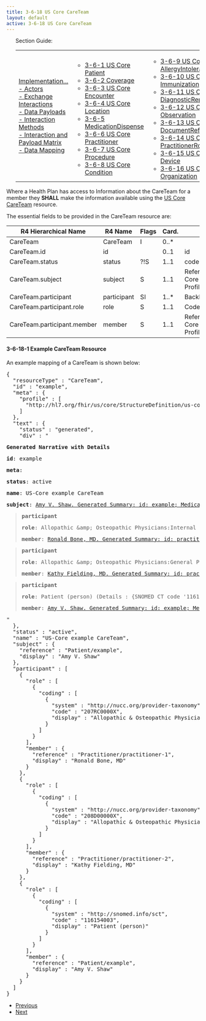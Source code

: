 ```yaml
---
title: 3-6-18 US Core CareTeam
layout: default
active: 3-6-18 US Core CareTeam
---
```


<ul id="markdown-toc">
	Section Guide:
  <table>
		<tr>
			<td>
	<li><a href="./3_PDex_Implementation_Actors,_Interactions,_Data_Payloads_and_Methods.html" id="markdown-toc-section3">Implementation...</a></li>
  <li><a href="./3-1_Actors.html" id="markdown-toc-actors">- Actors</a></li>
  <li><a href="./3-2_Exchange_Interactions.html" id="markdown-toc-interactions">- Exchange Interactions</a></li>
	<li><a href="./3-3_Data_Payloads.html" id="markdown-toc-payloads">- Data Payloads</a></li>
	<li><a href="./3-4_Interaction_Methods.html" id="markdown-toc-interactions">- Interaction Methods</a></li>
	<li><a href="./3-5_Interaction_and_Payload_Matrix.html" id="markdown-toc-matrix">- Interaction and Payload Matrix</a></li>
	<li><a href="./3-6_Data_Mapping.html" id="markdown-toc-mapping">- Data Mapping</a></li>
			</td>
			<td>
				<ul>
              <li><a href="3-6-1_US_Core_Patient.html">3-6-1 US Core Patient</a></li>
              <li><a href="3-6-2_Coverage.html">3-6-2 Coverage</a></li>
              <li><a href="3-6-3_US_Core_Encounter.html">3-6-3 US Core Encounter</a></li>
              <li><a href="3-6-4_US_Core_Location.html">3-6-4 US Core Location</a></li>
              <li><a href="3-6-5_MedicationDispense.html">3-6-5 MedicationDispense</a></li>
              <li><a href="3-6-6_US_Core_Practitioner.html">3-6-6 US Core Practitioner</a></li>
              <li><a href="3-6-7_US_Core_Procedure.html">3-6-7 US Core Procedure</a></li>
              <li><a href="3-6-8_US_Core_Condition.html">3-6-8 US Core Condition</a></li>
				</ul>
				</td>
			<td>
				<ul>
              <li><a href="3-6-9_US_Core_AllergyIntolerance.html">3-6-9 US Core AllergyIntolerance</a></li>
              <li><a href="3-6-10_US_Core_Immunization.html">3-6-10 US Core Immunization</a></li>
              <li><a href="3-6-11_US_Core_DiagnosticReport.html">3-6-11 US Core DiagnosticReport</a></li>
              <li><a href="3-6-12_US_Core_Observation.html">3-6-12 US Core Observation</a></li>
              <li><a href="3-6-13_US_Core_DocumentReference.html">3-6-13 US Core DocumentReference</a></li>
              <li><a href="3-6-14_US_Core_PractitionerRole.html">3-6-14 US Core PractitionerRole</a></li>
              <li><a href="3-6-15_US_Core_Device.html">3-6-15 US Core Device</a></li>
              <li><a href="3-6-16_US_Core_Organization.html">3-6-16 US Core Organization</a></li>
				</ul>
				</td>
			<td>
				<ul>
					    <li><a href="3-6-17_US_Core_CarePlan.html">3-6-17 US Core CarePlan</a></li>
              <li><a href="3-6-18_US_Core_CareTeam.html">3-6-18 US Core CareTeam</a></li>
              <li><a href="3-6-19_US_Core_Medication.html">3-6-19 US Core Medication</a></li>
              <li><a href="3-6-20_US_Core_MedicationRequest.html">3-6-20 US Core MedicationRequest</a></li>
              <li><a href="3-6-21_US_Core_MedicationStatement.html">3-6-21 US Core MedicationStatement</a></li>
              <li><a href="3-6-22_US_Core_Goal_Profile.html">3-6-22 US Core Goal Profile</a></li>
            </ul>
			</td>	
		</tr>
	</table>
</ul>


Where a Health Plan has access to Information about the CareTeam for a member they **SHALL** make the information available using the [US Core CareTeam](https://build.fhir.org/ig/HL7/US-Core-R4/StructureDefinition-us-core-careteam.html) resource.

The essential fields to be provided in the CareTeam resource are:

| R4 Hierarchical Name        | R4 Name     | Flags | Card. | Type                                                                                                             |
|-----------------------------|-------------|-------|-------|------------------------------------------------------------------------------------------------------------------|
| CareTeam                    | CareTeam    | I     | 0..*  |                                                                                                                  |
| CareTeam.id                 | id          |      | 0..1  | id                                                                                                               |
| CareTeam.status             | status      | ?!S  | 1..1  | code                                                                                                             |
| CareTeam.subject            | subject     | S    | 1..1  | Reference(US Core Patient Profile)                                                                               |
| CareTeam.participant        | participant | SI    | 1..*  | BackboneElement                                                                                                  |
| CareTeam.participant.role   | role        | S    | 1..1  | CodeableConcept                                                                                                  |
| CareTeam.participant.member | member      | S    | 1..1  | Reference(US Core Patient Profile | US Core Practitioner Profile | US Core Organization Profile | RelatedPerson) |

#### 3-6-18-1 Example CareTeam Resource

An example mapping of a CareTeam is shown below:

<pre>
{
  "resourceType" : "CareTeam",
  "id" : "example",
  "meta" : {
    "profile" : [
      "http://hl7.org/fhir/us/core/StructureDefinition/us-core-careteam"
    ]
  },
  "text" : {
    "status" : "generated",
    "div" : "<div xmlns=\"http://www.w3.org/1999/xhtml\"><p><b>Generated Narrative with Details</b></p><p><b>id</b>: example</p><p><b>meta</b>: </p><p><b>status</b>: active</p><p><b>name</b>: US-Core example CareTeam</p><p><b>subject</b>: <a href=\"Patient-example.html\">Amy V. Shaw. Generated Summary: id: example; Medical Record Number = 1032702 (USUAL); active; Amy V. Shaw ; ph: 555-555-5555(HOME), amy.shaw@example.com; gender: female; birthDate: Feb 20, 2007</a></p><blockquote><p><b>participant</b></p><p><b>role</b>: Allopathic &amp;amp; Osteopathic Physicians:Internal Medicine:Cardiovascular Disease <span style=\"background: LightGoldenRodYellow\">(Details : {http://nucc.org/provider-taxonomy code '207RC0000X' = 'Cardiovascular Disease', given as 'Allopathic &amp;amp; Osteopathic Physicians:Internal Medicine:Cardiovascular Disease'})</span></p><p><b>member</b>: <a href=\"Practitioner-practitioner-1.html\">Ronald Bone, MD. Generated Summary: id: practitioner-1; 9941339108, 25456; Ronald Bone </a></p></blockquote><blockquote><p><b>participant</b></p><p><b>role</b>: Allopathic &amp;amp; Osteopathic Physicians:General Practice <span style=\"background: LightGoldenRodYellow\">(Details : {http://nucc.org/provider-taxonomy code '208D00000X' = 'General Practice', given as 'Allopathic &amp;amp; Osteopathic Physicians:General Practice'})</span></p><p><b>member</b>: <a href=\"Practitioner-practitioner-2.html\">Kathy Fielding, MD. Generated Summary: id: practitioner-2; 1245319599, 456789; Fielding Kathy </a></p></blockquote><blockquote><p><b>participant</b></p><p><b>role</b>: Patient (person) <span style=\"background: LightGoldenRodYellow\">(Details : {SNOMED CT code '116154003' = 'Patient', given as 'Patient (person)'})</span></p><p><b>member</b>: <a href=\"Patient-example.html\">Amy V. Shaw. Generated Summary: id: example; Medical Record Number = 1032702 (USUAL); active; Amy V. Shaw ; ph: 555-555-5555(HOME), amy.shaw@example.com; gender: female; birthDate: Feb 20, 2007</a></p></blockquote></div>"
  },
  "status" : "active",
  "name" : "US-Core example CareTeam",
  "subject" : {
    "reference" : "Patient/example",
    "display" : "Amy V. Shaw"
  },
  "participant" : [
    {
      "role" : [
        {
          "coding" : [
            {
              "system" : "http://nucc.org/provider-taxonomy",
              "code" : "207RC0000X",
              "display" : "Allopathic &amp; Osteopathic Physicians:Internal Medicine:Cardiovascular Disease"
            }
          ]
        }
      ],
      "member" : {
        "reference" : "Practitioner/practitioner-1",
        "display" : "Ronald Bone, MD"
      }
    },
    {
      "role" : [
        {
          "coding" : [
            {
              "system" : "http://nucc.org/provider-taxonomy",
              "code" : "208D00000X",
              "display" : "Allopathic &amp; Osteopathic Physicians:General Practice"
            }
          ]
        }
      ],
      "member" : {
        "reference" : "Practitioner/practitioner-2",
        "display" : "Kathy Fielding, MD"
      }
    },
    {
      "role" : [
        {
          "coding" : [
            {
              "system" : "http://snomed.info/sct",
              "code" : "116154003",
              "display" : "Patient (person)"
            }
          ]
        }
      ],
      "member" : {
        "reference" : "Patient/example",
        "display" : "Amy V. Shaw"
      }
    }
  ]
}
</pre>

<ul>
  <li><a href="3-6-17_US_Core_CarePlan.html" >Previous</a></li>
  <li><a href="3-6-19_US_Core_Medication.html" >Next</a></li>
</ul>